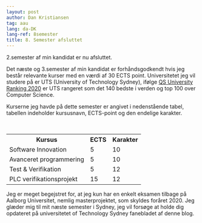 ```yaml
---
layout: post
author: Dan Kristiansen
tag: aau
lang: da-DK
lang-ref: 8semester
title: 8. Semester afsluttet
---
```


2.semester af min kandidat er nu afsluttet.

Det næste og 3.semester af min kandidat er forhåndsgodkendt hvis jeg består relevante kurser med en værdi af 30 ECTS point. Universitetet jeg vil studere på er UTS (University of Technology Sydney), ifølge <a href = "https://www.uts.edu.au/about/university/facts-figures-andrankings/ratings-andrrankings ">QS University Ranking 2020</a> er UTS rangeret som det 140 bedste i verden og top 100 over Computer Science.

Kurserne jeg havde på dette semester er angivet i nedenstående tabel, tabellen indeholder kursusnavn, ECTS-point og den endelige karakter.

<table class="table">
  <tr>
    <th> Kursus </th>
    <th> ECTS </th>
    <th> Karakter </th>
  </Tr>
  <tr>
    <td> Software Innovation </td>
    <td> 5 </td>
    <td> 10 </td>
  </Tr>
  <tr>
    <td> Avanceret programmering </td>
    <td> 5 </td>
    <td> 10 </td>
  </Tr>
  <tr>
    <td> Test & Verifikation </td>
    <td> 5 </td>
    <td> 12 </td>
  </Tr>
  <tr>
    <td> PLC verifikationsprojekt </td>
    <td> 15 </td>
    <td> 12 </td>
  </tr>
</table>


Jeg er meget begejstret for, at jeg kun har en enkelt eksamen tilbage på Aalborg Universitet, nemlig masterprojektet, som skyldes foråret 2020. Jeg glæder mig til mit næste semester i Sydney, jeg vil forsøge at holde dig opdateret på universitetet of Technology Sydney fanebladet af denne blog.

